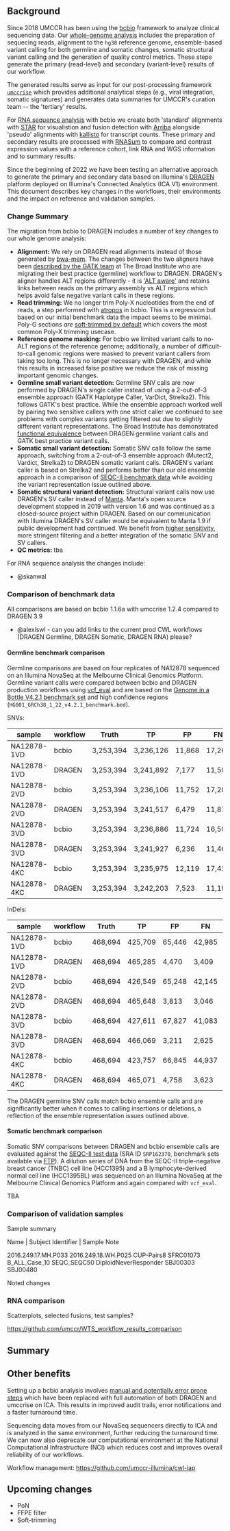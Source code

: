 ## Background

Since 2018 UMCCR has been using the [bcbio](https://github.com/bcbio/bcbio-nextgen) framework to analyze clinical sequencing data. Our [whole-genome analysis](https://github.com/umccr/workflows/blob/master/configurations/std_workflow_cancer_hg38.yaml) includes the preparation of sequecing reads, alignment to the `hg38` reference genome, ensemble-based variant calling for both germline and somatic changes, somatic structural variant calling and the generation of quality control metrics. These steps generate the primary (read-level) and secondary (variant-level) results of our workflow.

The generated results serve as input for our post-processing framework [`umccrise`](https://github.com/umccr/umccrise) which provides additional analytical steps (e.g., viral integration, somatic signatures) and generates data summaries for UMCCR's curation team -- the 'tertiary' results.

For [RNA sequence analysis](https://github.com/umccr/workflows/blob/master/configurations/std_workflow_wts_hg38.yaml) with bcbio we create both 'standard' alignments with [STAR](https://github.com/alexdobin/STAR) for visualistion and fusion detection with [Arriba](https://github.com/pachterlab/kallisto) alongside 'pseudo' alignments with [kallisto](https://github.com/pachterlab/kallisto) for transcript counts. These primary and secondary results are processed with [RNASum](https://github.com/umccr/RNAsum) to compare and contrast expression values with a reference cohort, link RNA and WGS information and to summary results.

Since the beginning of 2022 we have been testing an alternative approach to generate the primary and secondary data based on Illumina's [DRAGEN](https://www.illumina.com/products/by-type/informatics-products/dragen-bio-it-platform.html) platform deployed on Illumina's Connected Analytics (ICA V1) environment. This document describes key changes in the workflows, their environments and the impact on reference and validation samples. 

### Change Summary

The migration from bcbio to DRAGEN includes a number of key changes to our whole genome analysis:

* **Alignment:** We rely on DRAGEN read alignments instead of those generated by [bwa-mem](https://github.com/lh3/bwa). The changes between the two aligners have been [described by the GATK team](https://gatk.broadinstitute.org/hc/en-us/articles/4410953761563) at The Broad Institute who are migrating their best practice (germline) workflow to DRAGEN. DRAGEN's aligner handles ALT regions differently - it is ['ALT aware'](https://support.illumina.com/content/dam/illumina-support/help/Illumina_DRAGEN_Bio_IT_Platform_v3_7_1000000141465/Content/SW/Informatics/Dragen/GPipelineAltMap_fDG.htm) and retains links between reads on the primary assembly vs ALT regions which helps avoid false negative variant calls in these regions.
* **Read trimming:** We no longer trim Poly-X nucleotides from the end of reads, a step performed with [atropos](https://github.com/jdidion/atropos) in bcbio. This is a regression but based on our initial benchmark data the impact seems to be minimal. Poly-G sections _are_ [soft-trimmed by default](https://support-docs.illumina.com/SW/DRAGEN_v39/Content/SW/DRAGEN/ReadTrimming.htm?Highlight=trimming) which covers the most common Poly-X trimming usecase.
* **Reference genome masking:** For bcbio we limited variant calls to no-ALT regions of the reference genome; additionally, a number of difficult-to-call genomic regions were masked to prevent variant callers from taking too long. This is no longer necessary with DRAGEN, and while this results in increased false positive we reduce the risk of missing important genomic changes.
* **Germline small variant detection:** Germline SNV calls are now performed by DRAGEN's single caller instead of using a 2-out-of-3 ensemble approach (GATK Haplotype Caller, VarDict, Strelka2). This follows GATK's best practice. While the ensemble approach worked well by pairing two sensitive callers with one strict caller we continued to see problems with complex variants getting filtered out due to slightly different variant representations. The Broad Institute has demonstrated [functional equivalence](https://gatk.broadinstitute.org/hc/en-us/articles/4410456501915-Functional-equivalence-in-DRAGEN-GATK) between DRAGEN germline variant calls and GATK best practice variant calls.
* **Somatic small variant detection:** Somatic SNV calls follow the same approach, switching from a 2-out-of-3 ensemble approach (Mutect2, Vardict, Strelka2) to DRAGEN somatic variant calls. DRAGEN's variant caller is based on Strelka2 and performs better than our old ensemble approach in a comparison of [SEQC-II benchmark data](https://github.com/umccr-illumina/dragen/blob/master/notes/2020-01-09_Dragen_Update.md) while avoiding the variant representation issue outlined above.
* **Somatic structural variant detection:** Structural variant calls now use DRAGEN's SV caller instead of [Manta](https://github.com/Illumina/manta). Manta's open source development stopped in 2019 with version 1.6 and was continued as a closed-source project within DRAGEN. Based on our communication with Illumina DRAGEN's SV caller would be equivalent to Manta 1.9 if public development had continued. We benefit from [higher sensitivity](https://github.com/umccr-illumina/dragen/blob/master/notes/manta_history.md), more stringent filtering and a better integration of the somatic SNV and SV callers.
* **QC metrics:** tba


For RNA sequence analysis the changes include:

* @skanwal


### Comparison of benchmark data

All comparisons are based on bcbio 1.1.6a with umccrise 1.2.4 compared to DRAGEN 3.9 

* @alexiswl - can you add links to the current prod CWL workflows (DRAGEN Germline, DRAGEN Somatic, DRAGEN RNA) please?

#### Germline benchmark comparison

Germline comparisons are based on four replicates of NA12878 sequenced on an Illumina NovaSeq at the Melbourne Clinical Genomics Platform. Germline variant calls were compared between bcbio and DRAGEN production workflows using [vcf_eval](https://github.com/umccr/biodaily/tree/vcf_eval/vcf_eval) and are based on the [Genome in a Bottle V4.2.1 benchmark set](https://ftp-trace.ncbi.nlm.nih.gov/ReferenceSamples/giab/release/) and high confidence regions (`HG001_GRCh38_1_22_v4.2.1_benchmark.bed`).

SNVs:

| sample      | workflow | Truth     | TP        | FP     | FN     | Recall | Precision | f1    |
|-------------|----------|-----------|-----------|--------|--------|--------|-----------|-------|
| NA12878-1VD | bcbio    | 3,253,394 | 3,236,126 | 11,868 | 17,268 |  0.995 |     0.996 | 0.996 |
| NA12878-1VD | DRAGEN   | 3,253,394 | 3,241,892 |  7,177 | 11,502 |  0.996 |     0.998 | 0.997 |
| NA12878-2VD | bcbio    | 3,253,394 | 3,236,106 | 11,752 | 17,288 |  0.995 |     0.996 | 0.996 |
| NA12878-2VD | DRAGEN   | 3,253,394 | 3,241,517 |  6,479 | 11,877 |  0.996 |     0.998 | 0.997 |
| NA12878-3VD | bcbio    | 3,253,394 | 3,236,886 | 11,724 | 16,508 |  0.995 |     0.996 | 0.996 |
| NA12878-3VD | DRAGEN   | 3,253,394 | 3,241,927 |  6,236 | 11,467 |  0.996 |     0.998 | 0.997 |
| NA12878-4KC | bcbio    | 3,253,394 | 3,235,975 | 12,119 | 17,419 |  0.995 |     0.996 | 0.995 |
| NA12878-4KC | DRAGEN   | 3,253,394 | 3,242,203 |  7,523 | 11,191 |  0.997 |     0.998 | 0.997 |


InDels:

| sample      | workflow | Truth   | TP      | FP     | FN     | Recall | Precision | f1    |
|-------------|----------|---------|---------|--------|--------|--------|-----------|-------|
| NA12878-1VD | bcbio    | 468,694 | 425,709 | 65,446 | 42,985 |  0.908 |     0.867 | 0.887 |
| NA12878-1VD | DRAGEN   | 468,694 | 465,285 |  4,470 |  3,409 |  0.993 |     0.990 | 0.992 |
| NA12878-2VD | bcbio    | 468,694 | 426,549 | 65,248 | 42,145 |  0.910 |     0.867 | 0.888 |
| NA12878-2VD | DRAGEN   | 468,694 | 465,648 |  3,813 |  3,046 |  0.994 |     0.992 | 0.993 |
| NA12878-3VD | bcbio    | 468,694 | 427,611 | 67,827 | 41,083 |  0.912 |     0.863 | 0.887 |
| NA12878-3VD | DRAGEN   | 468,694 | 466,069 |  3,211 |  2,625 |  0.994 |     0.993 | 0.994 |
| NA12878-4KC | bcbio    | 468,694 | 423,757 | 66,845 | 44,937 |  0.904 |     0.864 | 0.883 |
| NA12878-4KC | DRAGEN   | 468,694 | 465,071 |  4,758 |  3,623 |  0.992 |     0.990 | 0.991 |

The DRAGEN germline SNV calls match bcbio ensemble calls and are significantly better when it comes to calling insertions or deletions, a reflection of the ensemble representation issues outlined above.


#### Somatic benchmark comparison

Somatic SNV comparisons between DRAGEN and bcbio ensemble calls are evaluated against the [SEQC-II test data](https://www.biorxiv.org/content/10.1101/625624v1) (SRA ID `SRP162370`, benchmark sets available via [FTP](ftp://ftp-trace.ncbi.nlm.nih.gov/seqc/ftp/Somatic_Mutation_WG/)). A dilution series of DNA from the SEQC-II triple-negative breast cancer (TNBC) cell line (HCC1395) and a B lymphocyte-derived normal cell line (HCC1395BL) was sequenced on an Illumina NovaSeq at the Melbourne Clinical Genomics Platform and again compared with `vcf_eval`.

TBA


### Comparison of validation samples

Sample summary

Name | Subject Identifier | Sample Note

2016.249.17.MH.P033
2016.249.18.WH.P025
CUP-Pairs8
SFRC01073
B_ALL_Case_10
SEQC_SEQC50
DiploidNeverResponder
SBJ00303
SBJ00480

Noted changes


### RNA comparison

Scatterplots, selected fusions, test samples?

https://github.com/umccr/WTS_workflow_results_comparison


## Summary



## Other benefits

Setting up a bcbio analysis involves [manual and potentially error prone steps](https://github.com/umccr/google_lims/blob/master/docs/a_z_setting_up_bcbio_run.md) which have been replaced with full automation of both DRAGEN and umccrise on ICA. This results in improved audit trails, error notifications and a faster turnaround time. 

Sequencing data moves from our NovaSeq sequencers directly to ICA and is analyzed in the same environment, further reducing the turnaround time. We can now also deprecate our computational environment at the National Computational Infrastructure (NCI) which reduces cost and improves overall reliability of our workflows. 


Workflow management: https://github.com/umccr-illumina/cwl-iap


## Upcoming changes

* PoN
* FFPE filter
* Soft-trimming
